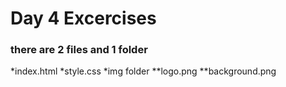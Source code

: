 
# Day 4 Excercises

### there are 2 files and 1 folder
*index.html
*style.css
*img folder
  **logo.png
  **background.png
